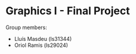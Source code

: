 # Graphics I - Final Project
Group members:</br>
* Lluís Masdeu (ls31344)</br>
* Oriol Ramis (ls29024)
